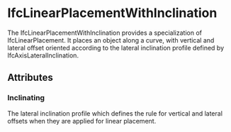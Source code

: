 # IfcLinearPlacementWithInclination

The IfcLinearPlacementWithInclination provides a specialization of IfcLinearPlacement. It places an object along a curve, with vertical and lateral offset oriented according to the lateral inclination profile defined by IfcAxisLateralInclination.

## Attributes

### Inclinating
The lateral inclination profile which defines the rule for vertical and lateral offsets when they are applied for linear placement.
